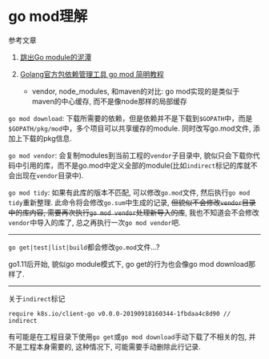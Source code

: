 # go mod理解

参考文章

1. [跳出Go module的泥潭](https://colobu.com/2018/08/27/learn-go-module/)

2. [Golang官方包依赖管理工具 go mod 简明教程](https://ieevee.com/tech/2018/08/28/go-modules.html)
    - vendor, node_modules, 和maven的对比: go mod实现的是类似于maven的中心缓存, 而不是像node那样的局部缓存


`go mod download`: 下载所需要的依赖，但是依赖并不是下载到`$GOPATH`中，而是`$GOPATH/pkg/mod`中，多个项目可以共享缓存的module. 同时改写go.mod文件, 添加上下载的pkg信息.

`go mod vendor`: 会复制modules到当前工程的`vendor`子目录中, 貌似只会下载你代码中引用的库，而不是go.mod中定义全部的module(比如`indirect`标记的库就不会出现在`vendor`目录中). 

`go mod tidy`: 如果有此库的版本不匹配, 可以修改`go.mod`文件, 然后执行`go mod tidy`重新整理. 此命令将会修改`go.sum`中生成的记录, ~~但貌似不会修改`vendor`目录中的库内容, 需要再次执行`go mod vendor`处理新导入的库~~, 我也不知道会不会修改`vendor`中导入的库了, 总之再执行一次`go mod vendor`吧.

------

`go get|test|list|build`都会修改`go.mod`文件...?

go1.11后开始, 貌似go module模式下, go get的行为也会像go mod download那样了.

------

关于`indirect`标记

```
require k8s.io/client-go v0.0.0-20190918160344-1fbdaa4c8d90 // indirect
```

有可能是在工程目录下使用`go get`或`go mod download`手动下载了不相关的包, 并不是工程本身需要的, 这种情况下, 可能需要手动删除此行记录.
